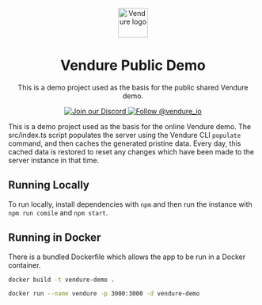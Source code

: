 <p align="center">
  <a href="https://vendure.io">
    <img alt="Vendure logo" height="60" width="auto" src="https://a.storyblok.com/f/192301/252x200/c6608214a9/brand-icon-primary.svg">
  </a>
</p>

<h1 align="center">
  Vendure Public Demo
</h1>
<p align="center">
    This is a demo project used as the basis for the public shared Vendure demo.
</p>

<p align="center">
  <a href="https://vendure.io/community">
    <img src="https://img.shields.io/badge/join-our%20discord-7289DA.svg" alt="Join our Discord" />
  </a>
  <a href="https://twitter.com/intent/follow?screen_name=vendure_io">
    <img src="https://img.shields.io/twitter/follow/vendure_io" alt="Follow @vendure_io" />
  </a>
</p>


This is a demo project used as the basis for the online Vendure demo. The src/index.ts script populates the server using the Vendure CLI `populate` command, and then caches the generated pristine data. Every day, this cached data is restored to reset any changes which have been made to the server instance in that time.

## Running Locally

To run locally, install dependencies with `npm` and then run the instance with `npm run comile` and `npm start`.

## Running in Docker

There is a bundled Dockerfile which allows the app to be run in a Docker container.

```bash
docker build -t vendure-demo .
```

```bash
docker run --name vendure -p 3000:3000 -d vendure-demo
```